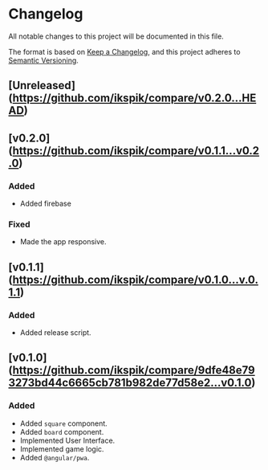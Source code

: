 # Changelog
All notable changes to this project will be documented in this file.

The format is based on [Keep a Changelog](https://keepachangelog.com/en/1.0.0/),
and this project adheres to [Semantic Versioning](https://semver.org/spec/v2.0.0.html).

## [Unreleased] (https://github.com/ikspik/compare/v0.2.0...HEAD)

## [v0.2.0] (https://github.com/ikspik/compare/v0.1.1...v0.2.0)

### Added
- Added firebase

### Fixed
- Made the app responsive.

## [v0.1.1] (https://github.com/ikspik/compare/v0.1.0...v.0.1.1)

### Added
- Added release script.

## [v0.1.0] (https://github.com/ikspik/compare/9dfe48e793273bd44c6665cb781b982de77d58e2...v0.1.0)

### Added
- Added `square` component.
- Added `board` component.
- Implemented User Interface.
- Implemented game logic.
- Added `@angular/pwa`.